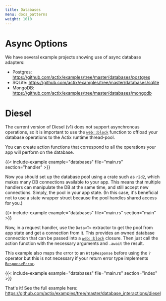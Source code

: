 ```yaml
---
title: Databases
menu: docs_patterns
weight: 1010
---
```


# Async Options

We have several example projects showing use of async database adapters:

- Postgres: https://github.com/actix/examples/tree/master/databases/postgres
- SQLite: https://github.com/actix/examples/tree/master/databases/sqlite
- MongoDB: https://github.com/actix/examples/tree/master/databases/mongodb

# Diesel

The current version of Diesel (v1) does not support asynchronous operations, so it is important to
use the [`web::block`][web-block] function to offload your database operations to the Actix runtime
thread-pool.

You can create action functions that correspond to all the operations your app will perform on the
database.

{{< include-example example="databases" file="main.rs" section="handler" >}}

Now you should set up the database pool using a crate such as `r2d2`, which makes many DB
connections available to your app. This means that multiple handlers can manipulate the DB at the
same time, and still accept new connections. Simply, the pool in your app state. (In this case, it's
beneficial not to use a state wrapper struct because the pool handles shared access for you.)

{{< include-example example="databases" file="main.rs" section="main" >}}

Now, in a request handler, use the `Data<T>` extractor to get the pool from app state and get a
connection from it. This provides an owned database connection that can be passed into a
[`web::block`][web-block] closure. Then just call the action function with the necessary arguments
and `.await` the result.

This example also maps the error to an `HttpResponse` before using the `?` operator but this is not
necessary if your return error type implements [`ResponseError`][response-error].

{{< include-example example="databases" file="main.rs" section="index" >}}

That's it! See the full example here:
https://github.com/actix/examples/tree/master/database_interactions/diesel

[web-block]: https://docs.rs/actix-web/3/actix_web/web/fn.block.html
[response-error]: https://docs.rs/actix-web/3/actix_web/trait.ResponseError.html

